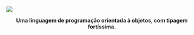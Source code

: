 <img src="./Assets/java.gif" />

<p align="center"><strong>Uma linguagem de programação orientada à objetos, com tipagem fortíssima.</strong></p>

